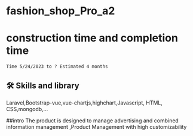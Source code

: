 # fashion_shop_Pro_a2
# construction time and completion time
```time
Time 5/24/2023 to ? Estimated 4 months
```
## 🛠 Skills and library
Laravel,Bootstrap-vue,vue-chartjs,highchart,Javascript, HTML, CSS,mongodb,...

##intro
The product is designed to manage advertising and combined information management ,Product Management with high customizability